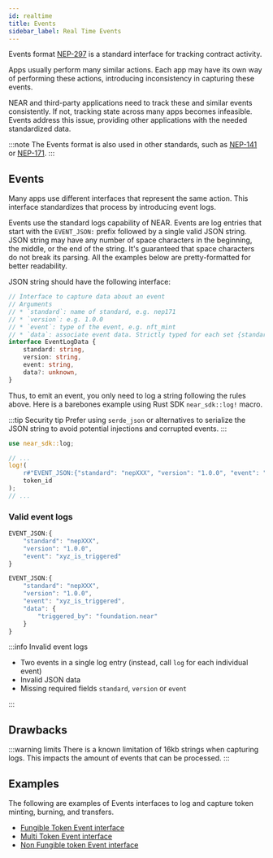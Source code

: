 ```yaml
---
id: realtime
title: Events
sidebar_label: Real Time Events
---
```


Events format [NEP-297](https://github.com/near/NEPs/blob/master/neps/nep-0297.md) is a standard interface for tracking contract activity.

Apps usually perform many similar actions.
Each app may have its own way of performing these actions, introducing inconsistency in capturing these events.

NEAR and third-party applications need to track these and similar events consistently.
If not, tracking state across many apps becomes infeasible.
Events address this issue, providing other applications with the needed standardized data.

:::note
The Events format is also used in other standards, such as [NEP-141](https://github.com/near/NEPs/blob/master/neps/nep-0141.md) or [NEP-171](https://github.com/near/NEPs/blob/master/neps/nep-0171.md).
:::

## Events

Many apps use different interfaces that represent the same action.
This interface standardizes that process by introducing event logs.

Events use the standard logs capability of NEAR.
Events are log entries that start with the `EVENT_JSON:` prefix followed by a single valid JSON string.  
JSON string may have any number of space characters in the beginning, the middle, or the end of the string.
It's guaranteed that space characters do not break its parsing.
All the examples below are pretty-formatted for better readability.

JSON string should have the following interface:

```ts
// Interface to capture data about an event
// Arguments
// * `standard`: name of standard, e.g. nep171
// * `version`: e.g. 1.0.0
// * `event`: type of the event, e.g. nft_mint
// * `data`: associate event data. Strictly typed for each set {standard, version, event} inside corresponding NEP
interface EventLogData {
    standard: string,
    version: string,
    event: string,
    data?: unknown,
}
```

Thus, to emit an event, you only need to log a string following the rules above. Here is a barebones example using Rust SDK `near_sdk::log!` macro.

:::tip Security tip
Prefer using `serde_json` or alternatives to serialize the JSON string to avoid potential injections and corrupted events.
:::

```rust
use near_sdk::log;

// ...
log!(
    r#"EVENT_JSON:{"standard": "nepXXX", "version": "1.0.0", "event": "YYY", "data": {"token_id": "{}"}}"#,
    token_id
);
// ...
```

### Valid event logs

```js
EVENT_JSON:{
    "standard": "nepXXX",
    "version": "1.0.0",
    "event": "xyz_is_triggered"
}
```

```js
EVENT_JSON:{
    "standard": "nepXXX",
    "version": "1.0.0",
    "event": "xyz_is_triggered",
    "data": {
        "triggered_by": "foundation.near"
    }
}
```

:::info Invalid event logs

* Two events in a single log entry (instead, call `log` for each individual event)
* Invalid JSON data
* Missing required fields `standard`, `version` or `event`

:::

## Drawbacks

:::warning limits
There is a known limitation of 16kb strings when capturing logs.
This impacts the amount of events that can be processed.
:::

## Examples

The following are examples of Events interfaces to log and capture token minting, burning, and transfers.

- [Fungible Token Event interface](https://nomicon.io/Standards/Tokens/FungibleToken/Event#interface)
- [Multi Token Event interface](https://nomicon.io/Standards/Tokens/MultiToken/Events#interface)
- [Non Fungible token Event interface](https://nomicon.io/Standards/Tokens/NonFungibleToken/Event#interface)
